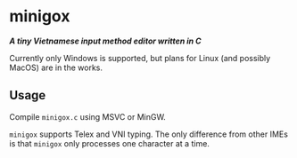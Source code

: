 # minigox

***A tiny Vietnamese input method editor written in C***

Currently only Windows is supported, but plans for Linux (and possibly MacOS)
are in the works.

## Usage

Compile `minigox.c` using MSVC or MinGW.

`minigox` supports Telex and VNI typing. The only difference from other IMEs is
that `minigox` only processes one character at a time.
